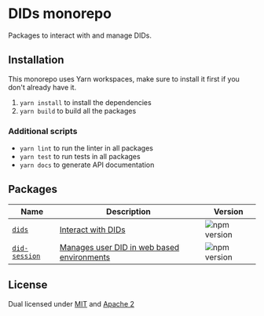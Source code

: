 # DIDs monorepo

Packages to interact with and manage DIDs. 

## Installation

This monorepo uses Yarn workspaces, make sure to install it first if you don't already have it.

1. `yarn install` to install the dependencies
1. `yarn build` to build all the packages

### Additional scripts

- `yarn lint` to run the linter in all packages
- `yarn test` to run tests in all packages
- `yarn docs` to generate API documentation

## Packages

| Name                                                              | Description                                                                                               | Version                                                                      |
| ----------------------------------------------------------------- | --------------------------------------------------------------------------------------------------------- | ---------------------------------------------------------------------------- |
| [`dids`](./packages/dids)                                         | [Interact with DIDs](https://developers.ceramic.network/tools/glaze/tile-loader/)                         | ![npm version](https://img.shields.io/npm/v/dids.svg)                        |
| [`did-session`](./packages/datamodel)                             | [Manages user DID in web based environments](https://developers.ceramic.network/tools/glaze/datamodel/)   | ![npm version](https://img.shields.io/npm/v/did-session.svg)                 |

## License

Dual licensed under [MIT](LICENSE-MIT) and [Apache 2](LICENSE-APACHE)